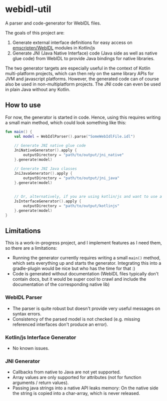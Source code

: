 # webidl-util

A parser and code-generator for WebIDL files.

The goals of this project are:
1. Generate external interface definitions for easy access on
   [emscripten/WebIDL](https://emscripten.org/docs/porting/connecting_cpp_and_javascript/WebIDL-Binder.html)
   modules in Kotlin/js
2. Generate JNI (Java Native Interface) code (Java side as well as native glue code) from WebIDL to provide Java
   bindings for native libraries.

The two generator targets are especially useful in the context of Kotlin multi-platform projects, which can then
rely on the same library APIs for JVM and javascript platforms. However, the generated code can of course also
be used in non-multiplatform projects. The JNI code can even be used in plain Java without any Kotlin.

## How to use
For now, the generator is started in code. Hence, using this requires writing a small main method, which could
look something like this:

```kotlin
fun main() {
    val model = WebIdlParser().parse("SomeWebIdlFile.idl")
    
    // Generate JNI native glue code
    JniNativeGenerator().apply {
        outputDirectory = "path/to/output/jni_native"
    }.generate(model)

    // Generate JNI Java classes
    JniJavaGenerator().apply {
        outputDirectory = "path/to/output/jni_java"
    }.generate(model)
    
    
    // Or, alternatively, if you are using kotlin/js and want to use a WebIDL bound emscripten module
    JsInterfaceGenerator().apply {
        outputDirectory = "path/to/output/kotlinjs"
    }.generate(model)
}
```

## Limitations
This is a work-in-progress project, and I implement features as I need them, so there are a limitations:

- Running the generator currently requires writing a small `main()` method, which sets everything up and starts 
  the generator. Integrating this into a gradle-plugin would be nice but who has the time for that :)
- Code is generated without documentation (WebIDL files typically don't contain docs, but it would be super cool
  to crawl and include the documentation of the corresponding native lib)

### WebIDL Parser
- The parser is quite robust but doesn't provide very useful messages on syntax errors.
- Consistency of the parsed model is not checked (e.g. missing referenced interfaces don't produce an error).

### Kotlin/js Interface Generator
- No known issues.

### JNI Generator
- Callbacks from native to Java are not yet supported.
- Array values are only supported for attributes (not for function arguments / return values).
- Passing java strings into a native API leaks memory: On the native side the string is copied into a char-array,
  which is never released.

